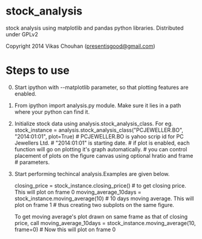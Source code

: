 stock_analysis
==============

stock analysis using matplotlib and pandas python libraries.
Distributed under GPLv2

Copyright 2014 Vikas Chouhan (presentisgood@gmail.com)

Steps to use
===============
0. Start ipython with --matplotlib parameter, so that plotting features are enabled.
1. From ipython import analysis.py module. Make sure it lies in a path where your python can find it.
2. Initialize stock data using analysis.stock_analysis_class. For eg.
   stock_instance = analysis.stock_analysis_class("PCJEWELLER.BO", "2014:01:01", plot=True)
                 # PCJEWELLER.BO is yahoo scrip id for PC Jewellers Ltd.
                 # "2014:01:01" is starting date.
                 # if plot is enabled, each function will go on plotting it's graph automatically.
                 # you can control placement of plots on the figure canvas using optional hratio and frame
                 # parameters.
3. Start performing techincal analysis.Examples are given below.

   closing_price          = stock_instance.closing_price()       # to get closing price. This will plot on frame 0
   moving_average_10days  = stock_instance.moving_average(10)    # 10 days moving average. This will plot on frame 1
                                                                 # thus creating two subplots on the same figure.

   To get moving average's plot drawn on same frame as that of closing price, call
   moving_average_10days  = stock_instance.moving_average(10, frame=0) # Now this will plot on frame 0
